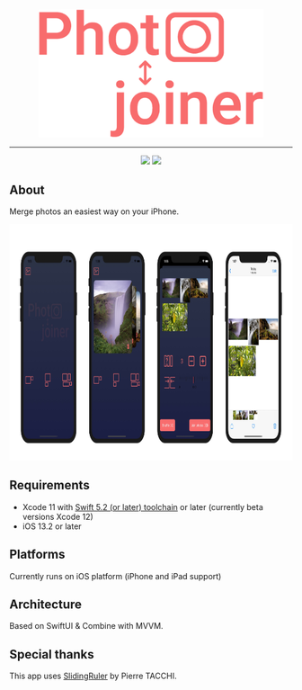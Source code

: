 <div align="center">
    <img src="https://github.com/c-villain/PhotoJoiner/blob/master/.assets/logo.png" width="400pt">
</div>

---

<div align="center">
    <img src=https://img.shields.io/badge/Swift-5.2-orange.svg>
    <img src=https://img.shields.io/badge/Platform-iOS_13.2-green.svg>
</div>

## About

Merge photos an easiest way on your iPhone.


<p align="center">
<img src="https://github.com/c-villain/PhotoJoiner/blob/master/.assets/fullscreen.jpg" alt="PhotoJoiner Screenshots" height="420">
</p>

## Requirements

- Xcode 11 with [Swift 5.2 (or later) toolchain](https://swift.org/download/#snapshots) or later (currently beta versions Xcode 12)
- iOS 13.2 or later

## Platforms

Currently runs on iOS platform (iPhone and iPad support)

## Architecture

Based on SwiftUI & Combine with MVVM. 

## Special thanks

This app uses [SlidingRuler](https://github.com/Pyroh/SlidingRuler) by Pierre TACCHI.
